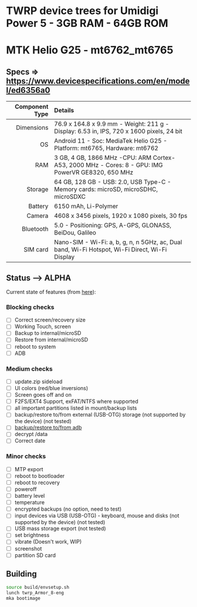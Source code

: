 # TWRP device trees for Umidigi Power 5 - 3GB RAM - 64GB ROM
# MTK Helio G25 - mt6762_mt6765
## Specs => https://www.devicespecifications.com/en/model/ed6356a0
Component Type | Details
-------:|:-------------------------
Dimensions| 76.9 x 164.8 x 9.9 mm - Weight: 211 g - Display: 6.53 in, IPS, 720 x 1600 pixels, 24 bit
OS| Android 11 - Soc: MediaTek Helio G25 - Platform: mt6765, Hardware: mt6762
RAM| 3 GB, 4 GB, 1866 MHz -CPU: ARM Cortex-A53, 2000 MHz - Cores: 8 - GPU: IMG PowerVR GE8320, 650 MHz
Storage| 64 GB, 128 GB - USB: 2.0, USB Type-C - Memory cards: microSD, microSDHC, microSDXC
Battery| 6150 mAh, Li-Polymer
Camera| 4608 x 3456 pixels, 1920 x 1080 pixels, 30 fps
Bluetooth| 5.0 - Positioning: GPS, A-GPS, GLONASS, BeiDou, Galileo
SIM card| Nano-SIM - Wi-Fi: a, b, g, n, n 5GHz, ac, Dual band, Wi-Fi Hotspot, Wi-Fi Direct, Wi-Fi Display

## Status --> ALPHA

Current state of features (from [here](https://twrp.me/faq/OfficialMaintainer.html)):

### Blocking checks

- [ ] Correct screen/recovery size
- [ ] Working Touch, screen
- [ ] Backup to internal/microSD
- [ ] Restore from internal/microSD
- [ ] reboot to system
- [ ] ADB

### Medium checks

- [ ] update.zip sideload
- [ ] UI colors (red/blue inversions)
- [ ] Screen goes off and on
- [ ] F2FS/EXT4 Support, exFAT/NTFS where supported
- [ ] all important partitions listed in mount/backup lists
- [ ] backup/restore to/from external (USB-OTG) storage (not supported by the device) (not tested)
- [ ] [backup/restore to/from adb](https://gerrit.omnirom.org/#/c/15943/)
- [ ] decrypt /data
- [ ] Correct date

### Minor checks

- [ ] MTP export
- [ ] reboot to bootloader
- [ ] reboot to recovery
- [ ] poweroff
- [ ] battery level
- [ ] temperature
- [ ] encrypted backups (no option, need to test)
- [ ] input devices via USB (USB-OTG) - keyboard, mouse and disks (not supported by the device) (not tested)
- [ ] USB mass storage export (not tested)
- [ ] set brightness
- [ ] vibrate (Doesn't work, WIP)
- [ ] screenshot
- [ ] partition SD card

## Building

```bash
source build/envsetup.sh
lunch twrp_Armor_8-eng
mka bootimage
```

